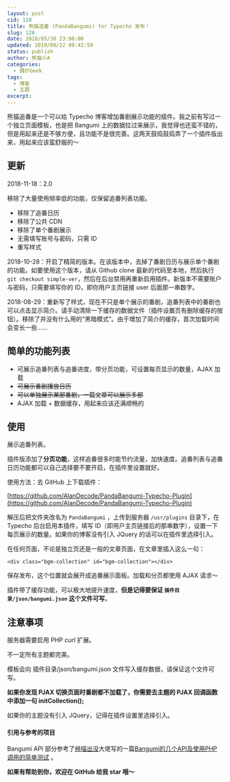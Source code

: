 ```yaml
---
layout: post
cid: 128
title: 熊猫追番 (PandaBangumi) for Typecho 发布！ 
slug: 128
date: 2018/05/30 23:00:00
updated: 2019/08/22 09:42:59
status: publish
author: 熊猫小A
categories: 
  - 偶尔Geek
tags: 
  - 博客
  - 主题
excerpt: 
---
```



熊猫追番是一个可以给 Typecho 博客增加番剧展示功能的插件。我之前有写过一个独立页面模板，也是把 Bangumi 上的数据拉过来展示，我觉得也还蛮不错的，但是用起来还是不够方便，且功能不是很完善。这两天鼓捣鼓捣弄了一个插件版出来，用起来应该蛮舒服的～

## 更新

2018-11-18：2.0

移除了大量使用频率低的功能，仅保留追番列表功能。

* 移除了追番日历
* 移除了公共 CDN
* 移除了单个番剧展示
* 无需填写账号与密码，只需 ID
* 重写样式

2018-10-28：开启了精简的版本。在该版本中，去掉了番剧日历与展示单个番剧的功能。如要使用这个版本，请从 Github clone 最新的代码至本地，然后执行 `git checkout simple-ver`，然后在后台禁用再重新启用插件。新版本不需要账户与密码，只需要填写你的 ID，即你用户主页链接 user 后面那一串数字。

2018-08-29：重新写了样式，现在不只是单个展示的番剧，追番列表中的番剧也可以点击显示简介。请手动清除一下缓存的数据文件（插件设置页有删除缓存的按钮）。移除了并没有什么用的“黑暗模式”。由于增加了简介的缓存，首次加载时间会变长一些……

## 简单的功能列表

- 可展示追番列表与追番进度，带分页功能，可设置每页显示的数量，AJAX 加载
- ~~可展示番剧播放日历~~
- ~~可以单独展示某部番剧，一篇文章可以展示多部~~
- AJAX 加载 + 数据缓存，用起来应该还满顺畅的

## 使用

展示追番列表。

插件版添加了**分页功能**，这样追番很多时能节约流量，加快速度。追番列表与追番日历功能都可以自己选择要不要开启，在插件里设置就好。

使用方法：去 GitHub 上下载插件：

[https://github.com/AlanDecode/PandaBangumi-Typecho-Plugin](https://github.com/AlanDecode/PandaBangumi-Typecho-Plugin)

解压后把文件夹改名为 `PandaBangumi` ，上传到服务器 `/usr/plugins` 目录下，在 Typecho 后台启用本插件，填写 ID（即用户主页链接后的那串数字），设置一下每页展示的数量。如果你的博客没有引入 JQuery 的话可以在插件里选择引入。

在任何页面，不论是独立页还是一般的文章页面，在文章里插入这么一句：

```
<div class="bgm-collection" id="bgm-collection"></div>
```

保存发布，这个位置就会展开成追番展示面板。加载和分页都使用 AJAX 请求～

插件带了缓存功能，可以极大地提升速度，**但是记得要保证 `插件目录/json/bangumi.json` 这个文件可写**。


## 注意事项

服务器需要启用 PHP curl 扩展。

不一定所有主题都完美。

模板会向 插件目录/json/bangumi.json 文件写入缓存数据，请保证这个文件可写。

**如果你发现 PJAX 切换页面时番剧都不加载了，你需要去主题的 PJAX 回调函数中添加一句 initCollection();**

如果你的主题没有引入 JQuery，记得在插件设置里选择引入。

#### 引用与参考的项目

Bangumi API 部分参考了[梓喵出没](http://www.azimiao.com/)大佬写的一篇[Bangumi的几个API及使用PHP调用的简单测试](http://www.azimiao.com/2768.html) 。

**如果有帮助到你，欢迎在 GitHub 给我 star 哦～**